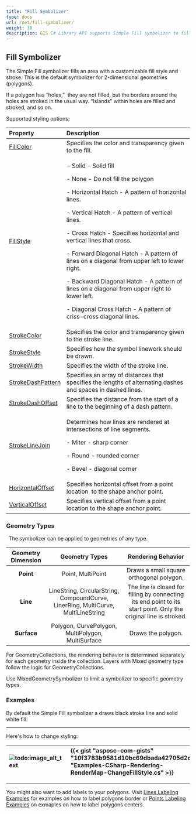 ```yaml
---
title: "Fill Symbolizer"
type: docs
url: /net/fill-symbolizer/
weight: 30
description: GIS C# Library API supports Simple Fill symbolizer to fill style and stroke for 2-dimensional geometries polygons of any type like Point, Line, Surface.
---
```


## **Fill Symbolizer**
The Simple Fill symbolizer fills an area with a customizable fill style and stroke. This is the default symbolizer for 2-dimensional geometries (polygons). 

If a polygon has “holes,”  they are not filled, but the borders around the holes are stroked in the usual way. “Islands” within holes are filled and stroked, and so on.

Supported styling options:

|**Property**|**Description**|
| :- | :- |
|[FillColor](https://reference.aspose.com/gis/net/aspose.gis.rendering.symbolizers/simplefill/properties/fillcolor)|Specifies the color and transparency given to the fill.|
|[FillStyle](https://reference.aspose.com/gis/net/aspose.gis.rendering.symbolizers/simplefill/properties/fillstyle)|<p>- Solid - Solid fill</p><p>- None - Do not fill the polygon</p><p>- Horizontal Hatch - A pattern of horizontal lines.</p><p>- Vertical Hatch - A pattern of vertical lines.</p><p>- Cross Hatch - Specifies horizontal and vertical lines that cross.</p><p>- Forward Diagonal Hatch - A pattern of lines on a diagonal from upper left to lower right.</p><p>- Backward Diagonal Hatch - A pattern of lines on a diagonal from upper right to lower left.</p><p>- Diagonal Cross Hatch - A pattern of criss-cross diagonal lines.</p>|
|[StrokeColor](https://reference.aspose.com/gis/net/aspose.gis.rendering.symbolizers/simplefill/properties/strokecolor)|Specifies the color and transparency given to the stroke line.|
|[StrokeStyle](https://reference.aspose.com/gis/net/aspose.gis.rendering.symbolizers/simplefill/properties/strokestyle)|Specifies how the symbol linework should be drawn.|
|[StrokeWidth](https://reference.aspose.com/gis/net/aspose.gis.rendering.symbolizers/simplefill/properties/strokewidth)|Specifies the width of the stroke line.|
|[StrokeDashPattern](https://reference.aspose.com/gis/net/aspose.gis.rendering.symbolizers/simplefill/properties/strokedashpattern)|Specifies an array of distances that specifies the lengths of alternating dashes and spaces in dashed lines.|
|[StrokeDashOffset](https://reference.aspose.com/gis/net/aspose.gis.rendering.symbolizers/simplefill/properties/strokedashoffset)|Specifies the distance from the start of a line to the beginning of a dash pattern.|
|[StrokeLineJoin](https://reference.aspose.com/gis/net/aspose.gis.rendering.symbolizers/simplefill/properties/strokelinejoin)|<p>Determines how lines are rendered at intersections of line segments.</p><p>- Miter - sharp corner</p><p>- Round - rounded corner</p><p>- Bevel - diagonal corner</p>|
|[HorizontalOffset](https://reference.aspose.com/gis/net/aspose.gis.rendering.symbolizers/simplefill/properties/horizontaloffset)|Specifies horizontal offset from a point location  to the shape anchor point.|
|[VerticalOffset](https://reference.aspose.com/gis/net/aspose.gis.rendering.symbolizers/simplefill/properties/verticaloffset)|Specifies vertical offset from a point location to the shape anchor point.|
### **Geometry Types**
` `The symbolizer can be applied to geometries of any type.

|**Geometry Dimension**|**Geometry Types**|**Rendering Behavior**|
| :-: | :-: | :-: |
|**Point**|Point, MultiPoint|Draws a small square orthogonal polygon.|
|**Line**|LineString, CircularString, CompoundCurve, LinerRing, MultiCurve, MultiLineString|The line is closed for filling by connecting its end point to its start point. Only the original line is stroked.|
|**Surface**|Polygon, CurvePolygon, MultiPolygon, MultiSurface|Draws the polygon.|


For GeometryCollections, the rendering behavior is determined separately for each geometry inside the collection. Layers with Mixed geometry type follow the logic for GeometryCollections.

Use MixedGeometrySymbolizer to limit a symbolizer to specific geometry types.

### **Examples**
By default the Simple Fill symbolizer a draws black stroke line and solid white fill:







-----
Here's how to change styling:



|![todo:image_alt_text](fill-symbolizer_1.png)|{{< gist "aspose-com-gists" "10f3783b9581d10bc69dbada42705d2c" "Examples-CSharp-Rendering-RenderMap-ChangeFillStyle.cs" >}}|
| :- | :- |


-----
You might also want to add labels to your polygons. Visit [Lines Labeling Examples](/gis/net/simple-labeling/#simplelabeling-lineslabelingexamples) for examples on how to label polygons border or [Points Labeling Examples](/gis/net/simple-labeling/#simplelabeling-pointslabelingexamples) on exmaples on how to label polygons centers.
